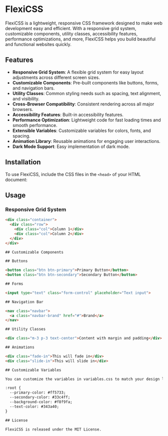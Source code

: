 # FlexiCSS

FlexiCSS is a lightweight, responsive CSS framework designed to make web development easy and efficient. With a responsive grid system, customizable components, utility classes, accessibility features, performance optimizations, and more, FlexiCSS helps you build beautiful and functional websites quickly.

## Features

- **Responsive Grid System**: A flexible grid system for easy layout adjustments across different screen sizes.
- **Customizable Components**: Pre-built components like buttons, forms, and navigation bars.
- **Utility Classes**: Common styling needs such as spacing, text alignment, and visibility.
- **Cross-Browser Compatibility**: Consistent rendering across all major browsers.
- **Accessibility Features**: Built-in accessibility features.
- **Performance Optimization**: Lightweight code for fast loading times and smooth performance.
- **Extensible Variables**: Customizable variables for colors, fonts, and spacing.
- **Animation Library**: Reusable animations for engaging user interactions.
- **Dark Mode Support**: Easy implementation of dark mode.

## Installation

To use FlexiCSS, include the CSS files in the `<head>` of your HTML document:

## Usage

### Responsive Grid System

```html
<div class="container">
  <div class="row">
    <div class="col">Column 1</div>
    <div class="col">Column 2</div>
  </div>
</div>

## Customizable Components

## Buttons

<button class="btn btn-primary">Primary Button</button>
<button class="btn btn-secondary">Secondary Button</button>

## Forms

<input type="text" class="form-control" placeholder="Text input">

## Navigation Bar

<nav class="navbar">
  <a class="navbar-brand" href="#">Brand</a>
</nav>

## Utility Classes

<div class="m-3 p-3 text-center">Content with margin and padding</div>

## Animations

<div class="fade-in">This will fade in</div>
<div class="slide-in">This will slide in</div>

## Customizable Variables

You can customize the variables in variables.css to match your design language.

:root {
  --primary-color: #ff5733;
  --secondary-color: #33c4ff;
  --background-color: #f8f9fa;
  --text-color: #343a40;
}

## License

FlexiCSS is released under the MIT License.
